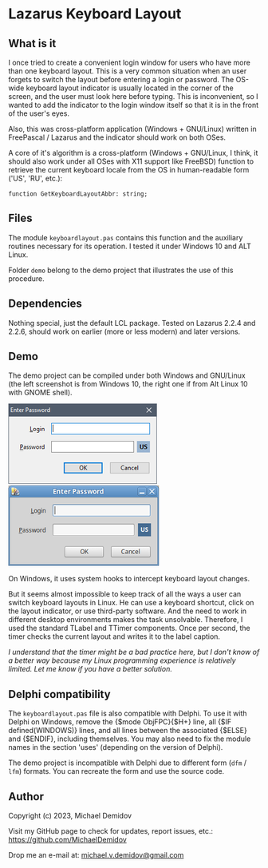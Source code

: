 Lazarus Keyboard Layout
=======================

What is it
----------

I once tried to create a convenient login window for users who have more than one keyboard layout. This is a very common situation when an user forgets to switch the layout before entering a login or password. The OS-wide keyboard layout indicator is usually located in the corner of the screen, and the user must look here before typing. This is inconvenient, so I wanted to add the indicator to the login window itself so that it is in the front of the user's eyes.

Also, this was cross-platform application (Windows + GNU/Linux) written in FreePascal / Lazarus and the indicator should work on both OSes.

A core of it's algorithm is a cross-platform (Windows + GNU/Linux, I think, it should also work under all OSes with X11 support like FreeBSD) function to retrieve the current keyboard locale from the OS in human-readable form ('US', 'RU', etc.):

``` delphi
function GetKeyboardLayoutAbbr: string;
```

Files
-----
The module `keyboardlayout.pas` contains this function and the auxiliary routines necessary for its operation. I tested it under Windows 10 and ALT Linux.

Folder `demo` belong to the demo project that illustrates the use of this procedure.

Dependencies
------------
Nothing special, just the default LCL package. Tested on Lazarus 2.2.4 and 2.2.6, should work on earlier (more or less modern) and later versions.

Demo
----
The demo project can be compiled under both Windows and GNU/Linux (the left screenshot is from Windows 10, the right one if from Alt Linux 10 with GNOME shell).

![Demo Windows](demo_windows.png) ![Demo AltLinux](demo_altlinux.png)

On Windows, it uses system hooks to intercept keyboard layout changes.

But it seems almost impossible to keep track of all the ways a user can switch keyboard layouts in Linux. He can use a keyboard shortcut, click on the layout indicator, or use third-party software. And the need to work in different desktop environments makes the task unsolvable. Therefore, I used the standard TLabel and TTimer components. Once per second, the timer checks the current layout and writes it to the label caption.

*I understand that the timer might be a bad practice here, but I don't know of a better way because my Linux programming experience is relatively limited. Let me know if you have a better solution.*

Delphi compatibility
--------------------
The `keyboardlayout.pas` file is also compatible with Delphi. To use it with Delphi on Windows, remove the {$mode ObjFPC}{$H+} line, all {$IF defined(WINDOWS)} lines, and all lines between the associated {$ELSE} and {$ENDIF}, including themselves. You may also need to fix the module names in the section 'uses' (depending on the version of Delphi).

The demo project is incompatible with Delphi due to different form (`dfm` / `lfm`) formats. You can recreate the form and use the source code.

Author
------
Copyright (c) 2023, Michael Demidov

Visit my GitHub page to check for updates, report issues, etc.: https://github.com/MichaelDemidov

Drop me an e-mail at: michael.v.demidov@gmail.com
